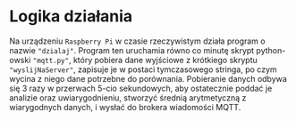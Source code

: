 # Logika działania

Na urządzeniu `Raspberry Pi` w czasie rzeczywistym działa program o nazwie `"dzialaj"`. 
Program ten uruchamia równo co minutę skrypt python-owski `"mqtt.py"`, który pobiera dane wyjściowe z krótkiego skryptu `"wyslijNaServer"`, zapisuje je w postaci tymczasowego stringa, po czym wycina z niego dane potrzebne do porównania. Pobieranie danych odbywa się 3 razy w przerwach 5-cio sekundowych, aby ostatecznie poddać je analizie oraz uwiarygodnieniu, stworzyć średnią arytmetyczną z wiarygodnych danych, i wysłać do brokera wiadomości MQTT.
